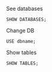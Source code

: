 
See databases

```
SHOW DATABASES;
```

Change DB 

```
USE dbname;
```

Show tables

```
SHOW TABLES;
```